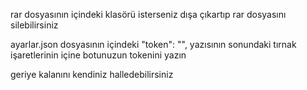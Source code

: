 rar dosyasının içindeki klasörü isterseniz dışa çıkartıp rar dosyasını silebilirsiniz

ayarlar.json dosyasının içindeki "token": "", yazısının sonundaki tırnak işaretlerinin içine botunuzun tokenini yazın

geriye kalanını kendiniz halledebilirsiniz
